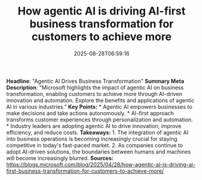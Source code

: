 ﻿---
title: "How agentic AI is driving AI-first business transformation for customers to achieve more"
date: "2025-08-28T06:59:16"
category: "Markets"
summary: ""
slug: "how agentic ai is driving aifirst business transformation fo"
source_urls:
  - "https://blogs.microsoft.com/blog/2025/04/28/how-agentic-ai-is-driving-ai-first-business-transformation-for-customers-to-achieve-more/"
seo:
  title: "How agentic AI is driving AI-first business transformation for customers to achieve more | Hash n Hedge"
  description: ""
  keywords: ["news", "markets", "brief"]
---
**Headline**: "Agentic AI Drives Business Transformation"  **Summary Meta Description**: "Microsoft highlights the impact of agentic AI on business transformation, enabling customers to achieve more through AI-driven innovation and automation. Explore the benefits and applications of agentic AI in various industries."  **Key Points:**  * Agentic AI empowers businesses to make decisions and take actions autonomously. * AI-first approach transforms customer experiences through personalization and automation. * Industry leaders are adopting agentic AI to drive innovation, improve efficiency, and reduce costs.  **Takeaways:**  1. The integration of agentic AI into business operations is becoming increasingly crucial for staying competitive in today's fast-paced market. 2. As companies continue to adopt AI-driven solutions, the boundaries between humans and machines will become increasingly blurred.  **Sources:**  https://blogs.microsoft.com/blog/2025/04/28/how-agentic-ai-is-driving-ai-first-business-transformation-for-customers-to-achieve-more/ 
